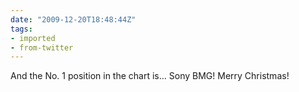 ```yaml
---
date: "2009-12-20T18:48:44Z"
tags:
- imported
- from-twitter
---
```

And the No. 1 position in the chart is… Sony BMG\! Merry Christmas\!
